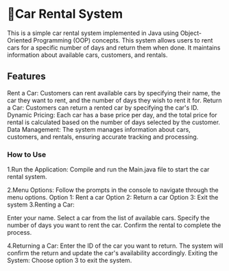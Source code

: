 # 🚗Car Rental System
This is a simple car rental system implemented in Java using Object-Oriented Programming (OOP) concepts. This system allows users to rent cars for a specific number of days and return them when done. It maintains information about available cars, customers, and rentals.
## Features
Rent a Car: Customers can rent available cars by specifying their name, the car they want to rent, and the number of days they wish to rent it for.
Return a Car: Customers can return a rented car by specifying the car's ID.
Dynamic Pricing: Each car has a base price per day, and the total price for rental is calculated based on the number of days selected by the customer.
Data Management: The system manages information about cars, customers, and rentals, ensuring accurate tracking and processing.

### How to Use
1.Run the Application: Compile and run the Main.java file to start the car rental system.

2.Menu Options: Follow the prompts in the console to navigate through the menu options.
Option 1: Rent a car
Option 2: Return a car
Option 3: Exit the system
3.Renting a Car:

Enter your name.
Select a car from the list of available cars.
Specify the number of days you want to rent the car.
Confirm the rental to complete the process.

4.Returning a Car:
Enter the ID of the car you want to return.
The system will confirm the return and update the car's availability accordingly.
Exiting the System:
Choose option 3 to exit the system.
